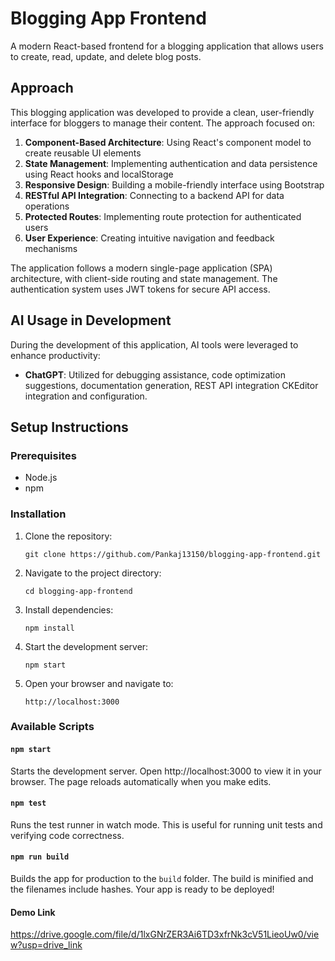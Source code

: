 # Blogging App Frontend

A modern React-based frontend for a blogging application that allows users to create, read, update, and delete blog posts.

## Approach

This blogging application was developed to provide a clean, user-friendly interface for bloggers to manage their content. The approach focused on:

1. **Component-Based Architecture**: Using React's component model to create reusable UI elements
2. **State Management**: Implementing authentication and data persistence using React hooks and localStorage
3. **Responsive Design**: Building a mobile-friendly interface using Bootstrap
4. **RESTful API Integration**: Connecting to a backend API for data operations
5. **Protected Routes**: Implementing route protection for authenticated users
6. **User Experience**: Creating intuitive navigation and feedback mechanisms

The application follows a modern single-page application (SPA) architecture, with client-side routing and state management. The authentication system uses JWT tokens for secure API access.

## AI Usage in Development

During the development of this application, AI tools were leveraged to enhance productivity:

- **ChatGPT**: Utilized for debugging assistance, code optimization suggestions, documentation generation, REST API integration CKEditor integration and configuration.

## Setup Instructions

### Prerequisites

- Node.js
- npm

### Installation

1. Clone the repository:

   ```
   git clone https://github.com/Pankaj13150/blogging-app-frontend.git
   ```

2. Navigate to the project directory:

   ```
   cd blogging-app-frontend
   ```

3. Install dependencies:

   ```
   npm install
   ```

4. Start the development server:

   ```
   npm start
   ```

5. Open your browser and navigate to:
   ```
   http://localhost:3000
   ```

### Available Scripts

#### `npm start`

Starts the development server.
Open http://localhost:3000 to view it in your browser.
The page reloads automatically when you make edits.

#### `npm test`

Runs the test runner in watch mode.
This is useful for running unit tests and verifying code correctness.

#### `npm run build`

Builds the app for production to the `build` folder.
The build is minified and the filenames include hashes.
Your app is ready to be deployed!

#### Demo Link

https://drive.google.com/file/d/1lxGNrZER3Ai6TD3xfrNk3cV51LieoUw0/view?usp=drive_link
